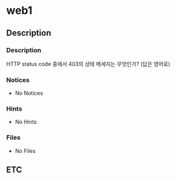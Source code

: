 # web1

## Description

### Description

HTTP status code 중에서 403의 상태 메세지는 무엇인가? (답은 영어로)

### Notices

* No Notices

### Hints

* No Hints

### Files

* No Files

## ETC
